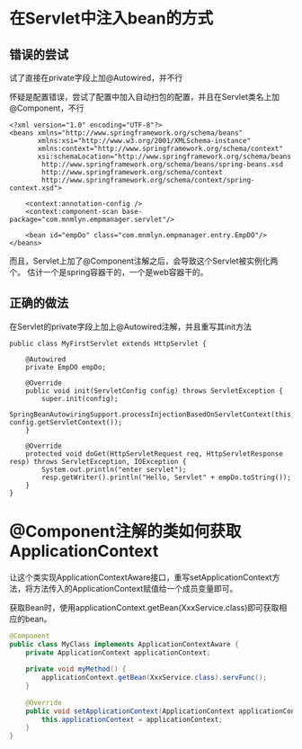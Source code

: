 # 在Servlet中注入bean的方式

## 错误的尝试

试了直接在private字段上加@Autowired，并不行

怀疑是配置错误，尝试了配置中加入自动扫包的配置，并且在Servlet类名上加@Component，不行
```
<?xml version="1.0" encoding="UTF-8"?>
<beans xmlns="http://www.springframework.org/schema/beans"
       xmlns:xsi="http://www.w3.org/2001/XMLSchema-instance"
       xmlns:context="http://www.springframework.org/schema/context"
       xsi:schemaLocation="http://www.springframework.org/schema/beans
        http://www.springframework.org/schema/beans/spring-beans.xsd
        http://www.springframework.org/schema/context
        http://www.springframework.org/schema/context/spring-context.xsd">

    <context:annotation-config />
    <context:component-scan base-package="com.mnmlyn.empmanager.servlet"/>

    <bean id="empDo" class="com.mnmlyn.empmanager.entry.EmpDO"/>
</beans>
```

而且，Servlet上加了@Component注解之后，会导致这个Servlet被实例化两个。
估计一个是spring容器干的，一个是web容器干的。

## 正确的做法

在Servlet的private字段上加上@Autowired注解，并且重写其init方法

```
public class MyFirstServlet extends HttpServlet {

    @Autowired
    private EmpDO empDo;

    @Override
    public void init(ServletConfig config) throws ServletException {
        super.init(config);
        SpringBeanAutowiringSupport.processInjectionBasedOnServletContext(this, config.getServletContext());
    }

    @Override
    protected void doGet(HttpServletRequest req, HttpServletResponse resp) throws ServletException, IOException {
        System.out.println("enter servlet");
        resp.getWriter().println("Hello, Servlet" + empDo.toString());
    }
}
```

# @Component注解的类如何获取ApplicationContext

让这个类实现ApplicationContextAware接口，重写setApplicationContext方法，将方法传入的ApplicationContext赋值给一个成员变量即可。  

获取Bean时，使用applicationContext.getBean(XxxService.class)即可获取相应的bean。

```java
@Component
public class MyClass implements ApplicationContextAware {
    private ApplicationContext applicationContext;
    
    private void myMethod() {
        applicationContext.getBean(XxxService.class).servFunc();
    }
    
    @Override
    public void setApplicationContext(ApplicationContext applicationContext) throws BeansException {
        this.applicationContext = applicationContext;
    }
}
```
